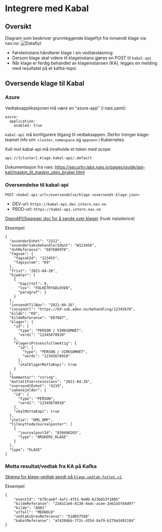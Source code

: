 # Integrere med Kabal

## Oversikt

Diagram som beskriver grunnleggende klageflyt fra innsendt klage via nav.no:
![](klage_teknisk.png "Dataflyt")

- Førsteinstans håndterer klage i sin vedtaksløsning
- Dersom klage skal videre til klageinstans gjøres en POST til `kabal-api`
- Når klage er ferdig behandlet av klageinstansen (KA), legges en melding med resultatet på et kafka-topic

## Oversende klage til Kabal

### Azure

Vedtaksapplikasjonen må være en "azure-app" (i nais.yaml):

```
azure:
  application:
    enabled: true
```

`kabal-api` må konfigurere tilgang til vedtaksappen. Derfor trenger klage-teamet info om: `cluster`, `namespace`
og `appnavn` i Kubernetes.

Kall mot kabal-api må inneholde et token med scope:

```
api://{cluster}.klage.kabal-api/.default
```

Dokumentasjon fra nais: https://security.labs.nais.io/pages/guide/api-kall/maskin_til_maskin_uten_bruker.html

### Oversendelse til kabal-api

```
POST <kabal-api-url>/oversendelse/klage <oversendt-klage-json>
```

- DEV-url: `https://kabal-api.dev.intern.nav.no`
- PROD-url: `https://kabal-api.intern.nav.no`

[OpenAPI/Swagger doc for å sende over klager](https://kabal-api.dev.intern.nav.no/swagger-ui/?urls.primaryName=external#/) (husk naisdevice)

Eksempel

````
{
  "avsenderEnhet": "2312",
  "avsenderSaksbehandlerIdent": "W123456",
  "dvhReferanse": "687686978",
  "fagsak": {
    "fagsakId": "123455",
    "fagsystem": "K9"
  },
  "frist": "2021-04-26",
  "hjemler": [
    {
      "kapittel": 9,
      "lov": "FOLKETRYGDLOVEN",
      "paragraf": 1
    }
  ],
  "innsendtTilNav": "2021-04-26",
  "innsynUrl": "https://k9-sak.adeo.no/behandling/12345678",
  "kilde": "K9",
  "kildeReferanse": "687687",
  "klager": {
    "id": {
      "type": "PERSON / VIRKSOMHET",
      "verdi": "12345678910"
    },
    "klagersProsessfullmektig": {
      "id": {
        "type": "PERSON / VIRKSOMHET",
        "verdi": "12345678910"
      },
      "skalKlagerMottaKopi": true
    }
  },
  "kommentar": "string",
  "mottattFoersteinstans": "2021-04-26",
  "oversendtEnhet": "4219",
  "sakenGjelder": {
    "id": {
      "type": "PERSON",
      "verdi": "12345678910"
    },
    "skalMottaKopi": true
  },
  "ytelse": "OMS_OMP",
  "tilknyttedeJournalposter": [
    {
      "journalpostId": "830498203",
      "type": "BRUKERS_KLAGE"
    }
  ],
  "type": "KLAGE"
}
````

### Motta resultat/vedtak fra KA på Kafka

[Skjema for klage-vedtak sendt på `klage.vedtak-fattet.v1`](../schema/klagevedtak-fattet.json).

Eksempel

```
{
    "eventId": "b79cae6f-4afc-4f51-9e0b-623bb53f1805"
    "kildeReferanse": "23da11e6-8130-4edc-acee-2eb2a5fd4d97"
    "kilde": "AO01"
    "utfall": "MEDHOLD"
    "vedtaksbrevReferanse": "510857598"
    "kabalReferanse": "af4204bb-7f2c-4354-8af9-b279a5492104"
}
```
